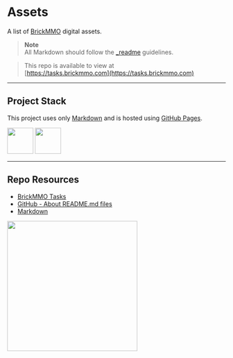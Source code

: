 # Assets

A list of [BrickMMO](http://brickmmo.com/) digital assets.

> **Note**  
> All Markdown should follow the [_readme](https://readme.codeadam.ca/) guidelines.

> This repo is available to view at  
> [https://tasks.brickmmo.com](https://tasks.brickmmo.com)

---

## Project Stack

This project uses only [Markdown](https://www.markdownguide.org/) and is hosted using [GitHub Pages](https://pages.github.com/).

<img src="https://console.codeadam.ca/api/image/github" width="60"> <img src="https://console.codeadam.ca/api/image/markdown" width="60">

---

## Repo Resources

- [BrickMMO Tasks](https://tasks.brickmmo.ca)
- [GitHub - About README.md files](https://docs.github.com/en/repositories/managing-your-repositorys-settings-and-features/customizing-your-repository/about-readmes)
- [Markdown](https://www.markdownguide.org/)

<a href="https://brickmmo.com">
<img src="https://brickmmo.com/images/brickmmo-logo-horizontal.jpg" width="300">
</a>

